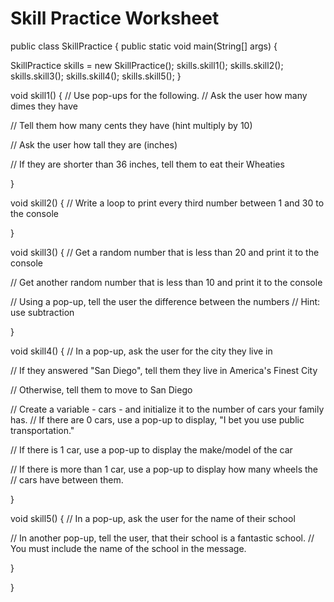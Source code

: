 

# Skill Practice Worksheet

public class SkillPractice {
public static void main(String[] args) {

SkillPractice skills = new SkillPractice();
skills.skill1();
skills.skill2();
skills.skill3();
skills.skill4();
skills.skill5();
}

void skill1() {
// Use pop-ups for the following.
// Ask the user how many dimes they have

// Tell them how many cents they have (hint multiply by 10)

// Ask the user how tall they are (inches)

// If they are shorter than 36 inches, tell them to eat their Wheaties

}

void skill2() {
// Write a loop to print every third number between 1 and 30 to the console

}

void skill3() {
// Get a random number that is less than 20 and print it to the console

// Get another random number that is less than 10 and print it to the console

// Using a pop-up, tell the user the difference between the numbers
// Hint: use subtraction

}

void skill4() {
// In a pop-up, ask the user for the city they live in

// If they answered "San Diego", tell them they live in America's Finest City

// Otherwise, tell them to move to San Diego

// Create a variable - cars - and initialize it to the number of cars your family has.
// If there are 0 cars, use a pop-up to display, "I bet you use public transportation."

// If there is 1 car, use a pop-up to display the make/model of the car

// If there is more than 1 car, use a pop-up to display how many wheels the
// cars have between them.

}

void skill5() {
// In a pop-up, ask the user for the name of their school

// In another pop-up, tell the user, that their school is a fantastic school.
// You must include the name of the school in the message.

}

}

